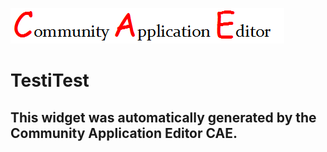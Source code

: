 ![CAE](https://github.com/CAE-Mario/frontendComponent-TestiTest/blob/gh-pages/img/logo.png)  

TestiTest
===================


This widget was automatically generated by the Community Application Editor CAE.  
---------------
